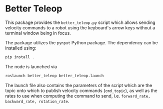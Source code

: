 # Better Teleop

This package provides the `better_teleop.py` script which allows sending velocity commands to a robot using the keyboard's arrow keys without a terminal window being in focus.

The package utilizes the `pynput` Python package. The dependency can be installed using:

```bash
pip install .
```

The node is launched via

```bash
roslaunch better_teleop better_teleop.launch
```

The launch file also contains the parameters of the script which are the topic onto which to publish velocity commands (`cmd_topic`), as well as the rates to use when computing the command to send, i.e. `forward_rate, backward_rate, rotation_rate`.
